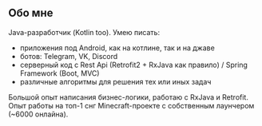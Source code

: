 ## Обо мне
Java-разработчик (Kotlin too). Умею писать:
- приложения под Android, как на котлине, так и на джаве
- ботов: Telegram, VK, Discord
- серверный код с Rest Api (Retrofit2 + RxJava как правило) / Spring Framework (Boot, MVC)
- различные алгоритмы для решения тех или иных задач

Большой опыт написания бизнес-логики, работаю с RxJava и Retrofit.
Опыт работы на топ-1 снг Minecraft-проекте с собственным лаунчером (~6000 онлайна).
